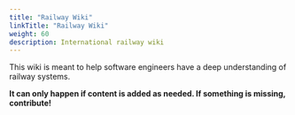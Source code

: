 ```yaml
---
title: "Railway Wiki"
linkTitle: "Railway Wiki"
weight: 60
description: International railway wiki
---
```


This wiki is meant to help software engineers have a deep understanding of railway systems.

**It can only happen if content is added as needed. If something is missing, contribute!**
